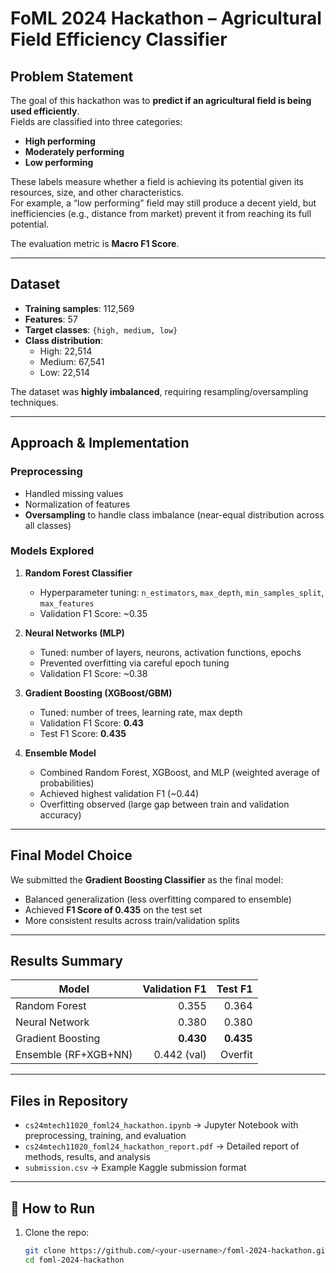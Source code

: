 #  FoML 2024 Hackathon – Agricultural Field Efficiency Classifier

##  Problem Statement
The goal of this hackathon was to **predict if an agricultural field is being used efficiently**.  
Fields are classified into three categories:
- **High performing**
- **Moderately performing**
- **Low performing**

These labels measure whether a field is achieving its potential given its resources, size, and other characteristics.  
For example, a “low performing” field may still produce a decent yield, but inefficiencies (e.g., distance from market) prevent it from reaching its full potential.

The evaluation metric is **Macro F1 Score**.

---

##  Dataset
- **Training samples**: 112,569  
- **Features**: 57  
- **Target classes**: `{high, medium, low}`  
- **Class distribution**:
  - High: 22,514  
  - Medium: 67,541  
  - Low: 22,514  

 The dataset was **highly imbalanced**, requiring resampling/oversampling techniques.

---

##  Approach & Implementation
### Preprocessing
- Handled missing values
- Normalization of features
- **Oversampling** to handle class imbalance (near-equal distribution across all classes)

### Models Explored
1. **Random Forest Classifier**
   - Hyperparameter tuning: `n_estimators`, `max_depth`, `min_samples_split`, `max_features`
   - Validation F1 Score: ~0.35

2. **Neural Networks (MLP)**
   - Tuned: number of layers, neurons, activation functions, epochs
   - Prevented overfitting via careful epoch tuning
   - Validation F1 Score: ~0.38

3. **Gradient Boosting (XGBoost/GBM)**
   - Tuned: number of trees, learning rate, max depth
   - Validation F1 Score: **0.43**
   - Test F1 Score: **0.435**

4. **Ensemble Model**
   - Combined Random Forest, XGBoost, and MLP (weighted average of probabilities)
   - Achieved highest validation F1 (~0.44)  
   - Overfitting observed (large gap between train and validation accuracy)

---

## Final Model Choice
We submitted the **Gradient Boosting Classifier** as the final model:
- Balanced generalization (less overfitting compared to ensemble)
- Achieved **F1 Score of 0.435** on the test set
- More consistent results across train/validation splits

---

## Results Summary

| Model              | Validation F1 | Test F1 |
|--------------------|--------------:|--------:|
| Random Forest      | 0.355         | 0.364   |
| Neural Network     | 0.380         | 0.380   |
| Gradient Boosting  | **0.430**     | **0.435** |
| Ensemble (RF+XGB+NN) | 0.442 (val) | Overfit |

---

## Files in Repository
- `cs24mtech11020_foml24_hackathon.ipynb` → Jupyter Notebook with preprocessing, training, and evaluation
- `cs24mtech11020_foml24_hackathon_report.pdf` → Detailed report of methods, results, and analysis
- `submission.csv` → Example Kaggle submission format

---

## 🚀 How to Run
1. Clone the repo:
   ```bash
   git clone https://github.com/<your-username>/foml-2024-hackathon.git
   cd foml-2024-hackathon
